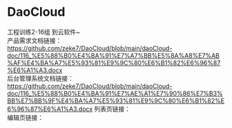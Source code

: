 # DaoCloud
工程训练2-16组 到云软件~  
产品需求文档链接：  
https://github.com/zeke7/DaoCloud/blob/main/daoCloud-doc/116_%E5%88%B0%E4%BA%91%E7%A7%BB%E5%8A%A8%E7%AB%AF%E4%BA%A7%E5%93%81%E9%9C%80%E6%B1%82%E6%96%87%E6%A1%A3.docx  
后台管理系统文档链接：  
https://github.com/zeke7/DaoCloud/blob/main/daoCloud-doc/116_%E5%88%B0%E4%BA%91%E7%AE%A1%E7%90%86%E7%B3%BB%E7%BB%9F%E4%BA%A7%E5%93%81%E9%9C%80%E6%B1%82%E6%96%87%E6%A1%A3.docx
列表页链接：  
编辑页链接：  
